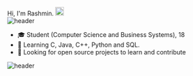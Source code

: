 Hi, I'm Rashmin. <img height="20" width="20" src="https://cdn.simpleicons.org/ubuntu/orange" /><br>
![header](https://capsule-render.vercel.app/api?type=rect&color=gradient&height=3)
- :mortar_board: Student (Computer Science and Business Systems), 18
- 🌱 Learning C, Java, C++, Python and SQL.
- 🤔 Looking for open source projects to learn and contribute

![header](https://capsule-render.vercel.app/api?type=rect&color=gradient&height=1)
<!-- ![stat](https://github-stats-alpha.vercel.app/api?username=rashcasm) -->
